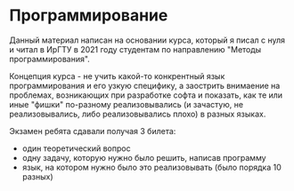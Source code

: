 # Программирование
Данный материал написан на основании курса, который я писал с нуля и читал в ИрГТУ в 2021 году студентам по направлению "Методы программирования".

Концепция курса - не учить какой-то конкрентный язык программирования и его узкую специфику, а заострить внимаение на проблемах, возникающих при разработке софта и показать, как те или иные "фишки" по-разному реализовывались (и зачастую, не реализовывались, либо реализовывались плохо) в разных языках.

Экзамен ребята сдавали получая 3 билета:
- один теоретический вопрос
- одну задачу, которую нужно было решить, написав программу
- язык, на котором нужно было это реализовывать (было порядка 10 разных)
